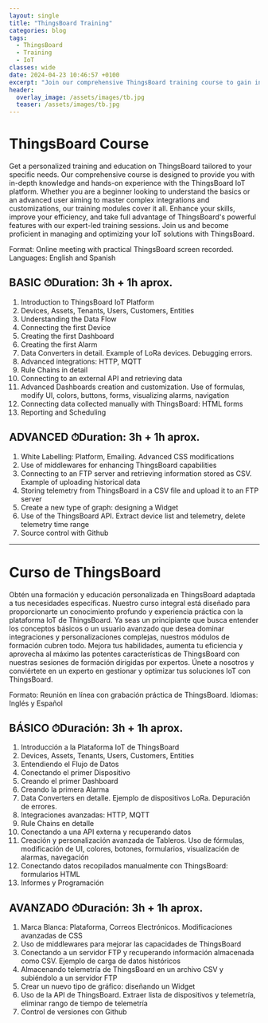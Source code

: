 ```yaml
---
layout: single
title: "ThingsBoard Training"
categories: blog
tags:
  - ThingsBoard
  - Training
  - IoT
classes: wide
date: 2024-04-23 10:46:57 +0100
excerpt: "Join our comprehensive ThingsBoard training course to gain in-depth knowledge and hands-on experience with the IoT platform. Whether you're a beginner or an advanced user, our expert-led sessions will enhance your skills and efficiency in managing and optimizing IoT solutions."
header:
  overlay_image: /assets/images/tb.jpg
  teaser: /assets/images/tb.jpg
---
```


# ThingsBoard Course

Get a personalized training and education on ThingsBoard tailored to your specific needs. Our comprehensive course is designed to provide you with in-depth knowledge and hands-on experience with the ThingsBoard IoT platform. Whether you are a beginner looking to understand the basics or an advanced user aiming to master complex integrations and customizations, our training modules cover it all. Enhance your skills, improve your efficiency, and take full advantage of ThingsBoard's powerful features with our expert-led training sessions. Join us and become proficient in managing and optimizing your IoT solutions with ThingsBoard.

Format: Online meeting with practical ThingsBoard screen recorded.
Languages: English and Spanish

## BASIC ⏱Duration: 3h + 1h aprox.

1. Introduction to ThingsBoard IoT Platform
2. Devices, Assets, Tenants, Users, Customers, Entities
3. Understanding the Data Flow
4. Connecting the first Device
5. Creating the first Dashboard
6. Creating the first Alarm
7. Data Converters in detail. Example of LoRa devices. Debugging errors.
8. Advanced integrations: HTTP, MQTT
9. Rule Chains in detail
10. Connecting to an external API and retrieving data
11. Advanced Dashboards creation and customization. Use of formulas, modify UI, colors,
    buttons, forms, visualizing alarms, navigation
12. Connecting data collected manually with ThingsBoard: HTML forms
13. Reporting and Scheduling

## ADVANCED ⏱Duration: 3h + 1h aprox.

1. White Labelling: Platform, Emailing. Advanced CSS modifications
2. Use of middlewares for enhancing ThingsBoard capabilities
3. Connecting to an FTP server and retrieving information stored as CSV. Example of
   uploading historical data
4. Storing telemetry from ThingsBoard in a CSV file and upload it to an FTP server
5. Create a new type of graph: designing a Widget
6. Use of the ThingsBoard API. Extract device list and telemetry, delete telemetry time
   range
7. Source control with Github

---

# Curso de ThingsBoard

Obtén una formación y educación personalizada en ThingsBoard adaptada a tus necesidades específicas. Nuestro curso integral está diseñado para proporcionarte un conocimiento profundo y experiencia práctica con la plataforma IoT de ThingsBoard. Ya seas un principiante que busca entender los conceptos básicos o un usuario avanzado que desea dominar integraciones y personalizaciones complejas, nuestros módulos de formación cubren todo. Mejora tus habilidades, aumenta tu eficiencia y aprovecha al máximo las potentes características de ThingsBoard con nuestras sesiones de formación dirigidas por expertos. Únete a nosotros y conviértete en un experto en gestionar y optimizar tus soluciones IoT con ThingsBoard.

Formato: Reunión en línea con grabación práctica de ThingsBoard.
Idiomas: Inglés y Español

## BÁSICO ⏱Duración: 3h + 1h aprox.

1. Introducción a la Plataforma IoT de ThingsBoard
2. Devices, Assets, Tenants, Users, Customers, Entities
3. Entendiendo el Flujo de Datos
4. Conectando el primer Dispositivo
5. Creando el primer Dashboard
6. Creando la primera Alarma
7. Data Converters en detalle. Ejemplo de dispositivos LoRa. Depuración de errores.
8. Integraciones avanzadas: HTTP, MQTT
9. Rule Chains en detalle
10. Conectando a una API externa y recuperando datos
11. Creación y personalización avanzada de Tableros. Uso de fórmulas, modificación de UI, colores,
    botones, formularios, visualización de alarmas, navegación
12. Conectando datos recopilados manualmente con ThingsBoard: formularios HTML
13. Informes y Programación

## AVANZADO ⏱Duración: 3h + 1h aprox.

1. Marca Blanca: Plataforma, Correos Electrónicos. Modificaciones avanzadas de CSS
2. Uso de middlewares para mejorar las capacidades de ThingsBoard
3. Conectando a un servidor FTP y recuperando información almacenada como CSV. Ejemplo de
   carga de datos históricos
4. Almacenando telemetría de ThingsBoard en un archivo CSV y subiéndolo a un servidor FTP
5. Crear un nuevo tipo de gráfico: diseñando un Widget
6. Uso de la API de ThingsBoard. Extraer lista de dispositivos y telemetría, eliminar rango de tiempo de telemetría
7. Control de versiones con Github
